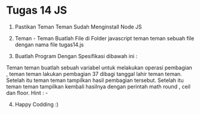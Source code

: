 # Tugas 14 JS

1. Pastikan Teman Teman Sudah Menginstall Node JS

2. Teman - Teman Buatlah File di Folder javascript teman teman sebuah file dengan nama file tugas14.js

3. Buatlah Program Dengan Spesifikasi dibawah ini :

Teman teman buatlah sebuah variabel untuk melakukan operasi pembagian , teman teman lakukan pembagian 37 dibagi tanggal lahir teman teman.
Setelah itu teman teman tampilkan hasil pembagian tersebut.
Setelah itu teman teman tampilkan kembali hasilnya dengan perintah math round , ceil dan floor.
Hint : -

4. Happy Codding :)
